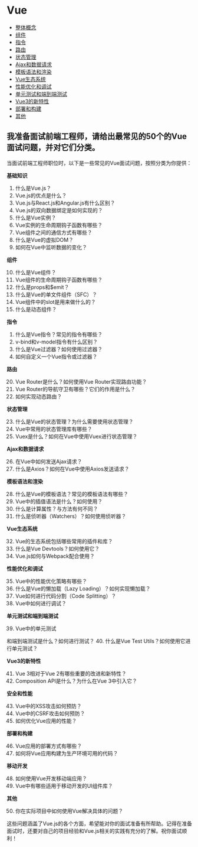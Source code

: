 # Vue

- [整体概念](basic.md)
- [组件](component.md)
- [指令](directive.md)
- [路由](route.md)
- [状态管理](state.md)
- [Ajax和数据请求](ajax.md)
- [模板语法和渲染](render.md)
- [Vue生态系统](ecology.md)
- [性能优化和调试](performance.md)
- [单元测试和端到端测试](test.md)
- [Vue3的新特性](vue3.md)
- [部署和构建](build.md)
- [其他](other.md)

## 我准备面试前端工程师，请给出最常见的50个的Vue面试问题，并对它们分类。
当面试前端工程师职位时，以下是一些常见的Vue面试问题，按照分类为你提供：

**基础知识**

1. 什么是Vue.js？
2. Vue.js的优点是什么？
3. Vue.js与React.js和Angular.js有什么区别？
4. Vue.js的双向数据绑定是如何实现的？
5. 什么是Vue实例？
6. Vue实例的生命周期钩子函数有哪些？
7. Vue组件之间的通信方式有哪些？
8. 什么是Vue的虚拟DOM？
9. 如何在Vue中监听数据的变化？

**组件**

10. 什么是Vue组件？
11. Vue组件的生命周期钩子函数有哪些？
12. 什么是props和$emit？
13. 什么是Vue的单文件组件（SFC）？
14. Vue组件中的slot是用来做什么的？
15. 什么是动态组件？

**指令**

1.  什么是Vue指令？常见的指令有哪些？
2.  v-bind和v-model指令有什么区别？
3.  什么是Vue过滤器？如何使用过滤器？
4.  如何自定义一个Vue指令或过滤器？

**路由**

20. Vue Router是什么？如何使用Vue Router实现路由功能？
21. Vue Router的导航守卫有哪些？它们的作用是什么？
22. 如何实现动态路由？

**状态管理**

23. 什么是Vue的状态管理？为什么需要使用状态管理？
24. Vue中常用的状态管理库有哪些？
25. Vuex是什么？如何在Vue中使用Vuex进行状态管理？

**Ajax和数据请求**

26. 在Vue中如何发送Ajax请求？
27. 什么是Axios？如何在Vue中使用Axios发送请求？

**模板语法和渲染**

28. 什么是Vue的模板语法？常见的模板语法有哪些？
29. Vue中的插值语法是什么？如何使用？
30. 什么是计算属性？与方法有何不同？
31. 什么是侦听器（Watchers）？如何使用侦听器？

**Vue生态系统**

32. Vue的生态系统包括哪些常用的插件和库？
33. 什么是Vue Devtools？如何使用它？
34. Vue.js如何与Webpack配合使用？

**性能优化和调试**

35. Vue中的性能优化策略有哪些？
36. 什么是Vue的懒加载（Lazy Loading）？如何实现懒加载？
37. Vue如何进行代码分割（Code Splitting）？
38. Vue中如何进行调试？

**单元测试和端到端测试**

39. Vue中的单元测试

和端到端测试是什么？如何进行测试？
40. 什么是Vue Test Utils？如何使用它进行单元测试？

**Vue3的新特性**

41. Vue 3相对于Vue 2有哪些重要的改进和新特性？
42. Composition API是什么？为什么在Vue 3中引入它？

**安全和性能**

43. Vue中的XSS攻击如何预防？
44. Vue中的CSRF攻击如何预防？
45. 如何优化Vue应用的性能？

**部署和构建**

46. Vue应用的部署方式有哪些？
47. 如何将Vue应用构建为生产环境可用的代码？

**移动开发**

48. 如何使用Vue开发移动端应用？
49. Vue中有哪些适用于移动开发的UI组件库？

**其他**

50. 你在实际项目中如何使用Vue解决具体的问题？

这些问题涵盖了Vue.js的各个方面，希望能对你的面试准备有所帮助。记得在准备面试时，还要对自己的项目经验和Vue.js相关的实践有充分的了解。祝你面试顺利！

